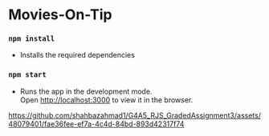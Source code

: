 # Movies-On-Tip

### `npm install`

- Installs the required dependencies

### `npm start`

- Runs the app in the development mode.\
  Open [http://localhost:3000](http://localhost:3000) to view it in the browser.

https://github.com/shahbazahmad1/G4A5_RJS_GradedAssignment3/assets/48079401/fae36fee-ef7a-4c4d-84bd-893d42317f74





